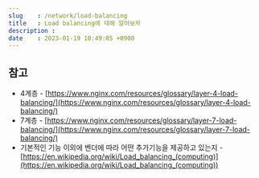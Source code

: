 ```yaml
---
slug    : /network/load-balancing
title   : Load balancing에 대해 알아보자
description : 
date    : 2023-01-19 10:49:05 +0900
---
```


## 참고
- 4계층 - [https://www.nginx.com/resources/glossary/layer-4-load-balancing/](https://www.nginx.com/resources/glossary/layer-4-load-balancing/)
- 7계층 - [https://www.nginx.com/resources/glossary/layer-7-load-balancing/](https://www.nginx.com/resources/glossary/layer-7-load-balancing/)
- 기본적인 기능 이외에 벤더에 따라 어떤 추가기능을 제공하고 있는지 - [https://en.wikipedia.org/wiki/Load_balancing_(computing)](https://en.wikipedia.org/wiki/Load_balancing_(computing))
